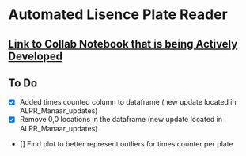 # Automated Lisence Plate Reader

## [Link to Collab Notebook that is being Actively Developed](https://colab.research.google.com/drive/1uCD_cW5lyY3rlX0nV5b6HfiCPgz_lB6-)

## To Do
- [X] Added times counted column to dataframe (new update located in ALPR_Manaar_updates)
- [X] Remove 0,0 locations in the dataframe (new update located in ALPR_Manaar_updates)
- [] Find plot to better represent outliers for times counter per plate

